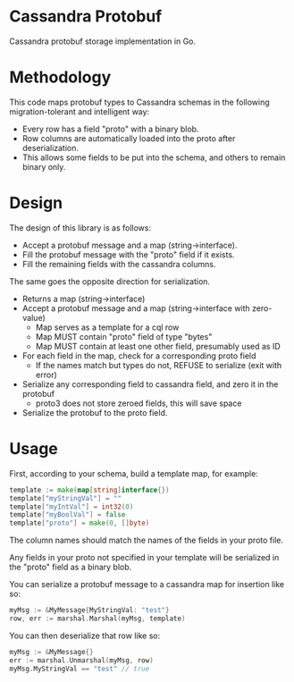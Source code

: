 Cassandra Protobuf
==================

Cassandra protobuf storage implementation in Go.

Methodology
===========

This code maps protobuf types to Cassandra schemas in the following migration-tolerant and intelligent way:

 - Every row has a field "proto" with a binary blob.
 - Row columns are automatically loaded into the proto after deserialization.
 - This allows some fields to be put into the schema, and others to remain binary only.

Design
======

The design of this library is as follows:

 - Accept a protobuf message and a map (string->interface).
 - Fill the protobuf message with the "proto" field if it exists.
 - Fill the remaining fields with the cassandra columns.

The same goes the opposite direction for serialization.

 - Returns a map (string->interface)
 - Accept a protobuf message and a map (string->interface with zero-value)
   - Map serves as a template for a cql row
   - Map MUST contain "proto" field of type "bytes"
   - Map MUST contain at least one other field, presumably used as ID
 - For each field in the map, check for a corresponding proto field
   - If the names match but types do not, REFUSE to serialize (exit with error)
 - Serialize any corresponding field to cassandra field, and zero it in the protobuf
   - proto3 does not store zeroed fields, this will save space
 - Serialize the protobuf to the proto field.

Usage
=====

First, according to your schema, build a template map, for example:

```go
template := make(map[string]interface{})
template["myStringVal"] = ""
template["myIntVal"] = int32(0)
template["myBoolVal"] = false
template["proto"] = make(0, []byte)
```

The column names should match the names of the fields in your proto file.

Any fields in your proto not specified in your template will be serialized in the "proto" field as a binary blob.

You can serialize a protobuf message to a cassandra map for insertion like so:

```go
myMsg := &MyMessage{MyStringVal: "test"}
row, err := marshal.Marshal(myMsg, template)
```

You can then deserialize that row like so:

```go
myMsg := &MyMessage{}
err := marshal.Unmarshal(myMsg, row)
myMsg.MyStringVal == "test" // true
```
